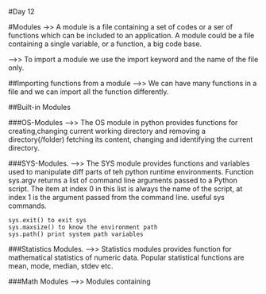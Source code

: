 #Day 12

#Modules
->> A module is a file containing a set of codes or a ser of functions which
can be included to an application. A module could be a file containing a 
single variable, or a function, a big code base.

-->> To import a module we use the import keyword and the name of the file 
only.

##Importing functions from a module
-->> We can have many functions in a file and we can import all the function
differently.

##Built-in Modules

###OS-Modules
-->> The OS module in python provides functions for creating,changing current
working directory and removing a directory(/folder) fetching its content, 
changing and identifying the current directory.

###SYS-Modules.
-->> The SYS module provides functions and variables used to manipulate diff
parts of teh python runtime environments. Function sys.argv returns a list of
command line arguments passed to a Python script. The item at index 0 in this
list is always the name of the script, at index 1 is the argument passed 
from the command line.
	useful sys commands.
 
	sys.exit() to exit sys
	sys.maxsize() to know the environment path
	sys.path() print system path variables

###Statistics Modules.
-->> Statistics modules provides function for mathematical statistics of 
numeric data. Popular statistical functions are mean, mode, median, stdev
etc.

###Math Modules
-->> Modules containing 
